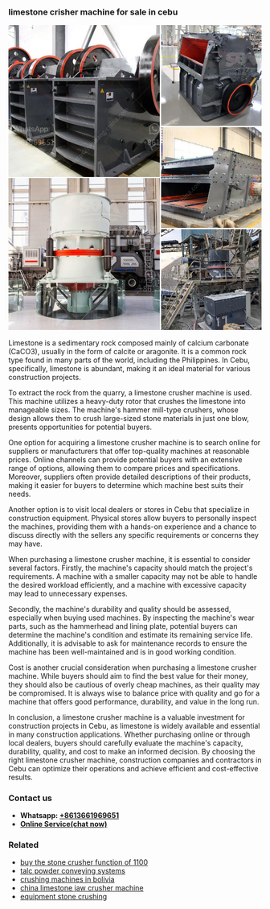 <h3>limestone crisher machine for sale in cebu</h3><img src='1708408286.jpg' alt=''><p>Limestone is a sedimentary rock composed mainly of calcium carbonate (CaCO3), usually in the form of calcite or aragonite. It is a common rock type found in many parts of the world, including the Philippines. In Cebu, specifically, limestone is abundant, making it an ideal material for various construction projects.</p><p>To extract the rock from the quarry, a limestone crusher machine is used. This machine utilizes a heavy-duty rotor that crushes the limestone into manageable sizes. The machine's hammer mill-type crushers, whose design allows them to crush large-sized stone materials in just one blow, presents opportunities for potential buyers.</p><p>One option for acquiring a limestone crusher machine is to search online for suppliers or manufacturers that offer top-quality machines at reasonable prices. Online channels can provide potential buyers with an extensive range of options, allowing them to compare prices and specifications. Moreover, suppliers often provide detailed descriptions of their products, making it easier for buyers to determine which machine best suits their needs.</p><p>Another option is to visit local dealers or stores in Cebu that specialize in construction equipment. Physical stores allow buyers to personally inspect the machines, providing them with a hands-on experience and a chance to discuss directly with the sellers any specific requirements or concerns they may have.</p><p>When purchasing a limestone crusher machine, it is essential to consider several factors. Firstly, the machine's capacity should match the project's requirements. A machine with a smaller capacity may not be able to handle the desired workload efficiently, and a machine with excessive capacity may lead to unnecessary expenses.</p><p>Secondly, the machine's durability and quality should be assessed, especially when buying used machines. By inspecting the machine's wear parts, such as the hammerhead and lining plate, potential buyers can determine the machine's condition and estimate its remaining service life. Additionally, it is advisable to ask for maintenance records to ensure the machine has been well-maintained and is in good working condition.</p><p>Cost is another crucial consideration when purchasing a limestone crusher machine. While buyers should aim to find the best value for their money, they should also be cautious of overly cheap machines, as their quality may be compromised. It is always wise to balance price with quality and go for a machine that offers good performance, durability, and value in the long run.</p><p>In conclusion, a limestone crusher machine is a valuable investment for construction projects in Cebu, as limestone is widely available and essential in many construction applications. Whether purchasing online or through local dealers, buyers should carefully evaluate the machine's capacity, durability, quality, and cost to make an informed decision. By choosing the right limestone crusher machine, construction companies and contractors in Cebu can optimize their operations and achieve efficient and cost-effective results.</p><h3>Contact us</h3><ul><li><strong>Whatsapp:&nbsp;<a href="https://wa.me/8613661969651">+8613661969651</a></strong></li><li><a href="https://swt.shibang-china.com/?git&amp;zhl&amp;limestone crisher machine for sale in cebu"><strong>Online Service(chat now)</strong></a></li></ul><h3>Related</h3><ul><li><a href='buy the stone crusher function of 1100.md'>buy the stone crusher function of 1100</a></li><li><a href='talc powder conveying systems.md'>talc powder conveying systems</a></li><li><a href='crushing machines in bolivia.md'>crushing machines in bolivia</a></li><li><a href='china limestone jaw crusher machine.md'>china limestone jaw crusher machine</a></li><li><a href='equipment stone crushing.md'>equipment stone crushing</a></li></ul>
